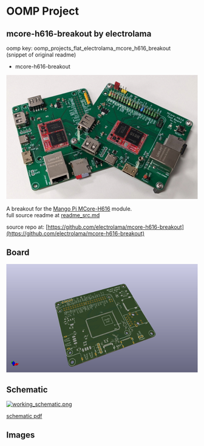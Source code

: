 # OOMP Project  
## mcore-h616-breakout  by electrolama  
  
oomp key: oomp_projects_flat_electrolama_mcore_h616_breakout  
(snippet of original readme)  
  
- mcore-h616-breakout  
  
![assembled mcore-h616-breakout boards](https://github.com/electrolama/mcore-h616-breakout/blob/main/mcore-h616-test-board.jpg?raw=true)  
  
A breakout for the [Mango Pi MCore-H616](https://mangopi.org/mcoreh616) module.  
  full source readme at [readme_src.md](readme_src.md)  
  
source repo at: [https://github.com/electrolama/mcore-h616-breakout](https://github.com/electrolama/mcore-h616-breakout)  
## Board  
  
[![working_3d.png](working_3d_600.png)](working_3d.png)  
## Schematic  
  
[![working_schematic.png](working_schematic_600.png)](working_schematic.png)  
  
[schematic pdf](working_schematic.pdf)  
## Images  

